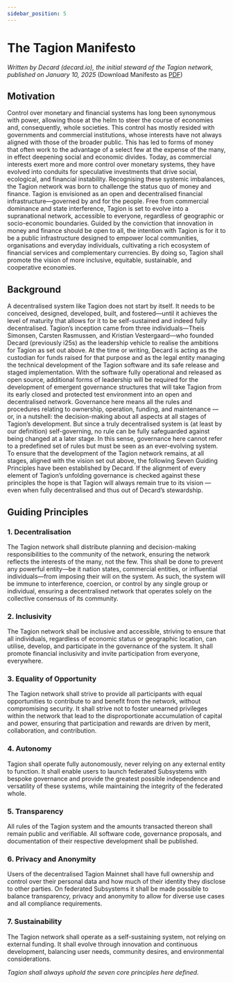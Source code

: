 ```yaml
---
sidebar_position: 5
---
```


# The Tagion Manifesto


_Written by Decard (decard.io), the initial steward of the Tagion network, published on January 10, 2025_ (Download Manifesto as [PDF](https://www.tagion.org/resources/tagion-manifesto.pdf))



## Motivation
Control over monetary and financial systems has long been synonymous
with power, allowing those at the helm to steer the course of economies
and, consequently, whole societies. This control has mostly resided with
governments and commercial institutions, whose interests have not always
aligned with those of the broader public. This has led to forms of money
that often work to the advantage of a select few at the expense of the many,
in effect deepening social and economic divides. Today, as commercial
interests exert more and more control over monetary systems, they have
evolved into conduits for speculative investments that drive social,
ecological, and financial instability.
Recognising these systemic imbalances, the Tagion network was born to
challenge the status quo of money and finance. Tagion is envisioned as an
open and decentralised financial infrastructure—governed by and for the
people. Free from commercial dominance and state interference, Tagion is
set to evolve into a supranational network, accessible to everyone,
regardless of geographic or socio-economic boundaries.
Guided by the conviction that innovation in money and finance should be
open to all, the intention with Tagion is for it to be a public infrastructure
designed to empower local communities, organisations and everyday
individuals, cultivating a rich ecosystem of financial services and
complementary currencies. By doing so, Tagion shall promote the vision of
more inclusive, equitable, sustainable, and cooperative economies.


## Background
A decentralised system like Tagion does not start by itself. It needs to be
conceived, designed, developed, built, and fostered—until it achieves the
level of maturity that allows for it to be self-sustained and indeed fully
decentralised. Tagion’s inception came from three individuals—Theis
Simonsen, Carsten Rasmussen, and Kristian Vestergaard—who founded
Decard (previously i25s) as the leadership vehicle to realise the ambitions
for Tagion as set out above.
At the time or writing, Decard is acting as the custodian for funds raised
for that purpose and as the legal entity managing the technical development
of the Tagion software and its safe release and staged implementation.
With the software fully operational and released as open source, additional
forms of leadership will be required for the development of emergent
governance structures that will take Tagion from its early closed and
protected test environment into an open and decentralised network.
Governance here means all the rules and procedures relating to ownership,
operation, funding, and maintenance — or, in a nutshell: the
decision-making about all aspects at all stages of Tagion’s development.
But since a truly decentralised system is (at least by our definition)
self-governing, no rule can be fully safeguarded against being changed at a
later stage. In this sense, governance here cannot refer to a predefined set
of rules but must be seen as an ever-evolving system.
To ensure that the development of the Tagion network remains, at all
stages, aligned with the vision set out above, the following Seven Guiding
Principles have been established by Decard. If the alignment of every
element of Tagion’s unfolding governance is checked against these principles
the hope is that Tagion will always remain true to its vision — even when
fully decentralised and thus out of Decard’s stewardship.


## Guiding Principles

### 1. Decentralisation
The Tagion network shall distribute planning and
decision-making responsibilities to the community of the
network, ensuring the network reflects the interests of the many,
not the few. This shall be done to prevent any powerful
entity—be it nation states, commercial entities, or influential
individuals—from imposing their will on the system. As such,
the system will be immune to interference, coercion, or control by
any single group or individual, ensuring a decentralised network
that operates solely on the collective consensus of its community.

### 2. Inclusivity
The Tagion network shall be inclusive and accessible, striving to
ensure that all individuals, regardless of economic status or
geographic location, can utilise, develop, and participate in the
governance of the system. It shall promote financial inclusivity
and invite participation from everyone, everywhere.

### 3. Equality of Opportunity
The Tagion network shall strive to provide all participants with
equal opportunities to contribute to and benefit from the
network, without compromising security. It shall strive not to
foster unearned privileges within the network that lead to the
disproportionate accumulation of capital and power, ensuring
that participation and rewards are driven by merit,
collaboration, and contribution.

### 4. Autonomy
Tagion shall operate fully autonomously, never relying on any
external entity to function. It shall enable users to launch
federated Subsystems with bespoke governance and provide the
greatest possible independence and versatility of these systems,
while maintaining the integrity of the federated whole.

### 5. Transparency
All rules of the Tagion system and the amounts transacted
thereon shall remain public and verifiable. All software code,
governance proposals, and documentation of their respective
development shall be published.

### 6. Privacy and Anonymity
Users of the decentralised Tagion Mainnet shall have full
ownership and control over their personal data and how much of
their identity they disclose to other parties. On federated
Subsystems it shall be made possible to balance transparency,
privacy and anonymity to allow for diverse use cases and all
compliance requirements.

### 7. Sustainability
The Tagion network shall operate as a self-sustaining system, not
relying on external funding. It shall evolve through innovation
and continuous development, balancing user needs, community
desires, and environmental considerations.




_Tagion shall always uphold the seven core principles here defined._


